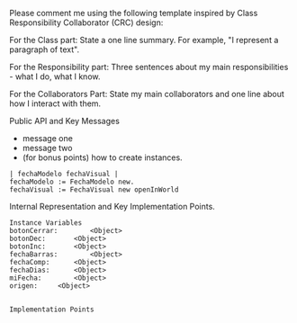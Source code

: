 Please comment me using the following template inspired by Class Responsibility Collaborator (CRC) design:

For the Class part:  State a one line summary. For example, "I represent a paragraph of text".

For the Responsibility part: Three sentences about my main responsibilities - what I do, what I know.

For the Collaborators Part: State my main collaborators and one line about how I interact with them.

Public API and Key Messages

- message one
- message two
- (for bonus points) how to create instances.

```
| fechaModelo fechaVisual |
fechaModelo := FechaModelo new.
fechaVisual := FechaVisual new openInWorld 
```

Internal Representation and Key Implementation Points.

    Instance Variables
	botonCerrar:		<Object>
	botonDec:		<Object>
	botonInc:		<Object>
	fechaBarras:		<Object>
	fechaComp:		<Object>
	fechaDias:		<Object>
	miFecha:		<Object>
	origen:		<Object>


    Implementation Points